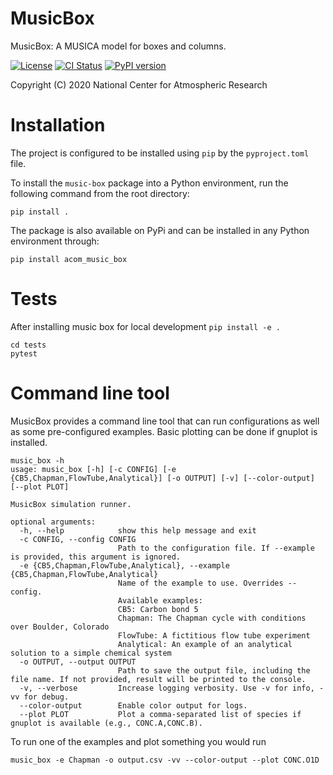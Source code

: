 
MusicBox
========

MusicBox: A MUSICA model for boxes and columns.

[![License](https://img.shields.io/github/license/NCAR/music-box.svg)](https://github.com/NCAR/music-box/blob/main/LICENSE)
[![CI Status](https://github.com/NCAR/music-box/actions/workflows/CI_Tests.yml/badge.svg)](https://github.com/NCAR/music-box/actions/workflows/CI_Tests.yml)
[![PyPI version](https://badge.fury.io/py/acom-music-box.svg)](https://badge.fury.io/py/acom-music-box)

Copyright (C) 2020 National Center for Atmospheric Research

# Installation

The project is configured to be installed using `pip` by the `pyproject.toml` file. 

To install the `music-box` package into a Python environment, run the following command from the root directory:

```
pip install .
```

The package is also available on PyPi and can be installed in any Python environment through:

```
pip install acom_music_box
```

# Tests

After installing music box for local development `pip install -e .`

```
cd tests
pytest
```

# Command line tool
MusicBox provides a command line tool that can run configurations as well as some pre-configured examples. Basic plotting can be done if gnuplot is installed.

```
music_box -h                                        
usage: music_box [-h] [-c CONFIG] [-e {CB5,Chapman,FlowTube,Analytical}] [-o OUTPUT] [-v] [--color-output] [--plot PLOT]

MusicBox simulation runner.

optional arguments:
  -h, --help            show this help message and exit
  -c CONFIG, --config CONFIG
                        Path to the configuration file. If --example is provided, this argument is ignored.
  -e {CB5,Chapman,FlowTube,Analytical}, --example {CB5,Chapman,FlowTube,Analytical}
                        Name of the example to use. Overrides --config.
                        Available examples:
                        CB5: Carbon bond 5
                        Chapman: The Chapman cycle with conditions over Boulder, Colorado
                        FlowTube: A fictitious flow tube experiment
                        Analytical: An example of an analytical solution to a simple chemical system
  -o OUTPUT, --output OUTPUT
                        Path to save the output file, including the file name. If not provided, result will be printed to the console.
  -v, --verbose         Increase logging verbosity. Use -v for info, -vv for debug.
  --color-output        Enable color output for logs.
  --plot PLOT           Plot a comma-separated list of species if gnuplot is available (e.g., CONC.A,CONC.B).
```

To run one of the examples and plot something you would run

```
music_box -e Chapman -o output.csv -vv --color-output --plot CONC.O1D
```
